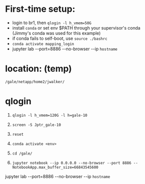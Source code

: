 # First-time setup:
- login to br1, then `qlogin -l h_vmem=50G`
- install `conda` or set env $PATH through your supervisor's conda (Jimmy's conda was used for this example)
- if conda fails to self-boot, use `source ./bashrc`
- `conda activate mapping_login`
- jupyter lab --port=8886 --no-browser --ip `hostname`


# location: (temp)

`/gale/netapp/home2/jwalker/`


# qlogin

1. `qlogin -l h_vmem=120G -l h=gale-10`

2. `screen -S Jptr_gale-10`

3. `reset`

4. `conda activate <env>`

5. `cd /gale/`

6. `jupyter notebook --ip 0.0.0.0 --no-browser --port 8886 --NotebookApp.max_buffer_size=66843545600`

jupyter lab --port=8886 --no-browser --ip `hostname`
